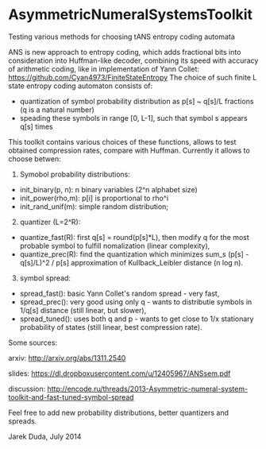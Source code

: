 AsymmetricNumeralSystemsToolkit
===============================

Testing various methods for choosing tANS entropy coding automata

ANS is new approach to entropy coding, which adds fractional bits into consideration into Huffman-like decoder, combining its speed with accuracy of arithmetic coding, like in implementation of Yann Collet: https://github.com/Cyan4973/FiniteStateEntropy
The choice of such finite L state entropy coding automaton consists of:
- quantization of symbol probability distribution as p[s] ~ q[s]/L fractions (q is a natural number)
- speading these symbols in range [0, L-1], such that symbol s appears q[s] times

This toolkit contains various choices of these functions, allows to test obtained compression rates, compare with Huffman. Currently it allows to choose betwen:

1) Symobol probability distributions: 
- init_binary(p, n): n binary variables (2^n alphabet size)
- init_power(rho,m): p[i] is proportional to rho^i
- init_rand_unif(m): simple random distribution;

2) quantizer (L=2^R):
- quantize_fast(R): first q[s] = round(p[s]*L), then modify q for the most probable symbol to fulfill nomalization (linear complexity),
- quantize_prec(R): find the quantization which minimizes sum_s (p[s] - q[s]/L)^2 / p[s] approximation of Kullback_Leibler distance (n log n).

3) symbol spread:
- spread_fast(): basic Yann Collet's random spread - very fast,
- spread_prec():  very good using only q - wants to distributie symbols in 1/q[s] distance (still linear, but slower),
- spread_tuned(): uses both q and p - wants to get close to 1/x stationary probability of states (still linear, best compression rate).

Some sources:

arxiv: http://arxiv.org/abs/1311.2540

slides: https://dl.dropboxusercontent.com/u/12405967/ANSsem.pdf

discussion: http://encode.ru/threads/2013-Asymmetric-numeral-system-toolkit-and-fast-tuned-symbol-spread

Feel free to add new probability distributions, better quantizers and spreads.

Jarek Duda, July 2014
